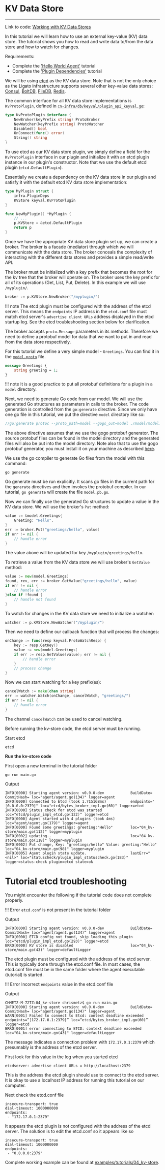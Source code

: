 # KV Data Store

---

Link to code: [Working with KV Data Stores][code-link]

In this tutorial we will learn how to use an external key-value (KV) data store.
The tutorial shows you how to read and write data to/from the data store and how to 
watch for changes. 

Requirements:

* Complete the ['Hello World Agent'](01_hello-world.md) tutorial
* Complete the ['Plugin Dependencies'](02_plugin-deps.md) tutorial

We will be using [etcd][1] as the KV data store. Note that is not the only choice as the Ligato infrastructure supports several other key-value data stores: [Consul][2], [BoltDB][3], [FileDB][4], 
[Redis][5].

The common interface for all KV data store implementations is `KvProtoPlugin`, 
defined in [`cn-infra/db/keyval/plugin_api_keyval.go`][7]:

```go
type KvProtoPlugin interface {
	NewBroker(keyPrefix string) ProtoBroker
	NewWatcher(keyPrefix string) ProtoWatcher
	Disabled() bool
	OnConnect(func() error)
	String() string
}
```

To use etcd as our KV data store plugin, we simply define a field for the 
`KvProtoPlugin` interface in our plugin and initialize it with an etcd plugin 
instance in our plugin's constructor. Note that we use the default etcd plugin
(`etcd.DefaultPlugin`). 

Essentially we create a dependency on the KV data store in our plugin and satisfy it with the default etcd KV data
store implementation:

```go
type MyPlugin struct {
	infra.PluginDeps
	KVStore keyval.KvProtoPlugin
}

func NewMyPlugin() *MyPlugin {
	// ...
	p.KVStore = &etcd.DefaultPlugin
	return p
}
```

Once we have the appropriate KV data store plugin set up, we can create a broker. The broker is a facade (mediator) through which we will communicate with the data store. The broker conceals the complexity of interacting with the different data stores and provides a simple read/write API. 

The broker must be initialized with a key prefix that becomes the root for the
kv tree that the broker will operate on. The broker uses the key prefix for all
of  its operations (Get, List, Put, Delete). In this example we will use `/myplugin/`.

```go
broker := p.KVStore.NewBroker("/myplugin/")
```

!!! note
    The etcd plugin must be configured with the address of the etcd server. This means the `endpoints` IP address in the `etcd.conf` file must match etcd server's `advertise client URLs` address displayed in the etcd startup log. See the etcd troubleshooting section below for clarification.

The broker accepts `proto.Message` parameters in its methods. Therefore we need to define a protobuf model for data that we want to put in and read from the data store respectively.

For this tutorial we define a very simple model - `Greetings`. You can find it in
the [`model.proto`][6] file.

```proto
message Greetings {
    string greeting = 1;
}
```
!!! note
    It is a good practice to put all protobuf definitions for a plugin in a `model` directory.

Next, we need to generate Go code from our model. We will use the generated Go 
structures as parameters in calls to the broker. The code generation is controlled
from the `go:generate` directive. Since we only have one go file in this tutorial,
we put the directive `model` directory like so:

```go
//go:generate protoc --proto_path=model --gogo_out=model ./model/model.proto
```
The above directive assumes that we use the gogo protobuf generator.
The source protobuf files can be found in the model directory and the
generated files will also be put into the model directory. Note also that to
use the gogo protobuf generator, you must install it on your machine as 
described [here](https://github.com/gogo/protobuf).

We use the go compiler to generate Go files from the model with this command:
```
go generate
``` 
Go generate must be run explicitly. It scans go files in the current path for
the `generate` directives and then invokes the protobuf compiler. In our 
tutorial, `go generate` will create the file `model.pb.go`.

Now we can finally use the generated Go structures to update a value in the 
KV data store. We will use the broker's `Put` method:

```go
value := &model.Greetings{
	Greeting: "Hello",
}
err := broker.Put("greetings/hello", value)
if err != nil {
	// handle error
}
```

The value above will be updated for key `/myplugin/greetings/hello`.

To retrieve a value from the KV data store we will use broker's `GetValue` method:

```go
value := new(model.Greetings)
found, rev, err := broker.GetValue("greetings/hello", value)
if err != nil {
	// handle error
}else if !found {
	// handle not found
}
```

To watch for changes in the KV data store we need to initialize a watcher:

```go
watcher := p.KVStore.NewWatcher("/myplugin/")
```

Then we need to define our callback function that will process the changes:

```go
onChange := func(resp keyval.ProtoWatchResp) {
	key := resp.GetKey()
	value := new(model.Greetings)
	if err := resp.GetValue(value); err != nil {
		// handle error
	}
	// process change
}
```

Now we can start watching for a key prefix(es):

```go
cancelWatch := make(chan string)
err := watcher.Watch(onChange, cancelWatch, "greetings/")
if err != nil {
	// handle error
}
```

The channel `cancelWatch` can be used to cancel watching.

Before running the kv-store code, the etcd server must be running.

Start etcd
```
etcd
```

__Run the kv-store code__

First open a new terminal in the tutorial folder
```
go run main.go
```

Output
```
INFO[0000] Starting agent version: v0.0.0-dev            BuildDate= CommitHash= loc="agent/agent.go(134)" logger=agent
INFO[0000] Connected to Etcd (took 1.715168ms)           endpoints="[0.0.0.0:2379]" loc="etcd/bytes_broker_impl.go(60)" logger=etcd
INFO[0000] Status check for etcd was started             loc="etcd/plugin_impl_etcd.go(122)" logger=etcd
INFO[0000] Agent started with 4 plugins (took 4ms)       loc="agent/agent.go(179)" logger=agent
INFO[0000] Found some greetings: greeting:"Hello"        loc="04_kv-store/main.go(112)" logger=myplugin
INFO[0002] updating..                                    loc="04_kv-store/main.go(118)" logger=myplugin
INFO[0002] Put change, Key: "greetings/hello" Value: greeting:"Hello"   loc="04_kv-store/main.go(98)" logger=myplugin
INFO[0005] Agent plugin state update.                    lastErr="<nil>" loc="statuscheck/plugin_impl_statuscheck.go(183)" logger=status-check plugin=etcd state=ok
```

# __Tutorial etcd troubleshooting__

You might encounter the following if the tutorial code does not complete properly.

!!! Error
    `etcd.conf` is not present in the tutorial folder

Output
```
INFO[0000] Starting agent version: v0.0.0-dev            BuildDate= CommitHash= loc=“agent/agent.go(134)” logger=agent
INFO[0000] ETCD config not found, skip loading this plugin  loc="etcd/plugin_impl_etcd.go(293)" logger=etcd
ERRO[0000] KV store is disabled                          loc="04_kv-store/main.go(43)" logger=defaultLogger
```

The etcd plugin must be configured with the address of the etcd server. This is typically done through the etcd.conf file. In most cases, the etcd.conf file must be in the same folder where the agent executable (tutorial) is started.

!!! Error
    Incorrect `endpoints` value in the etcd.conf file

Output
```
CHMETZ-M-72TZ:04_kv-store chrismetz$ go run main.go
INFO[0000] Starting agent version: v0.0.0-dev            BuildDate= CommitHash= loc=“agent/agent.go(134)" logger=agent
WARN[0001] Failed to connect to Etcd: context deadline exceeded  endpoints=“[172.17.0.1:2379]” loc=“etcd/bytes_broker_impl.go(60)” logger=etcd
ERRO[0001] error connecting to ETCD: context deadline exceeded  loc="04_kv-store/main.go(43)" logger=defaultLogger
```

The message indicates a connection problem with `172.17.0.1:2379` which presumably is the address of the etcd server.

First look for this value in the log when you started etcd
```
etcdserver: advertise client URLs = http://localhost:2379
```
This is the address the etcd plugin should use to connect to the etcd server. It is okay to use a localhost IP address for running this tutorial on our computer.

Next check the etcd.conf file
```
insecure-transport: true
dial-timeout: 1000000000
endpoints:
 - "172.17.0.1:2379"
```
It appears the etcd plugin is not configured with the address of the etcd server. The solution is to edit the etcd.conf so it appears like so
```
insecure-transport: true
dial-timeout: 1000000000
endpoints:
 - "0.0.0.0:2379"
```


Complete working example can be found at [examples/tutorials/04_kv-store](https://github.com/ligato/cn-infra/blob/master/examples/tutorials/04_kv-store).


[1]: https://github.com/ligato/cn-infra/tree/master/db/keyval/etcd
[2]: https://github.com/ligato/cn-infra/tree/master/db/keyval/consul
[3]: https://github.com/ligato/cn-infra/tree/master/db/keyval/bolt
[4]: https://github.com/ligato/cn-infra/tree/master/db/keyval/filedb
[5]: https://github.com/ligato/cn-infra/tree/master/db/keyval/redis
[6]: https://github.com/ligato/cn-infra/blob/master/examples/tutorials/04_kv-store/model/model.proto
[7]: https://github.com/ligato/cn-infra/blob/master/db/keyval/plugin_api_keyval.go
[code-link]: https://github.com/ligato/cn-infra/tree/master/examples/tutorials/04_kv-store